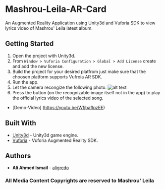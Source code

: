 # Mashrou-Leila-AR-Card

An Augmented Reality Application using Unity3d and Vuforia SDK to view lyrics video of Mashrou' Leila latest album.

## Getting Started

1. Open the project with Unity3d.
1. From `Window > Vuforia Configuration > Global > Add License` create and add the new license.
1. Build the project for your desired platfrom just make sure that the choosen platform supports Vufroia AR SDK.
1. Run the app.
1. Let the camera recongize the following photo.
![alt text](https://res.cloudinary.com/mascota/image/upload/v1547650215/Mashrou_Leila_3.jpg)
1. Press the button (on the recognizable image itself not in the app) to play the official lyrics video of the selected song.

* [Demo-Video] (https://youtu.be/WfjbaflpzEE)

## Built With

* [Unity3d](https://unity3d.com/) - Unity3d game engine.
* [Vuforia](https://www.vuforia.com/) - Vuforia Augmented Reality SDK.


## Authors

* **Ali Ahmed Ismail** - [aligredo](https://github.com/aligredo)

### All Media Content Copyrights are reserved to Mashrou' Leila 
